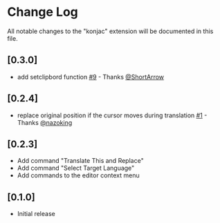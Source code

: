 # Change Log
All notable changes to the "konjac" extension will be documented in this file.

## [0.3.0]
- add setclipbord function [#9](https://github.com/wata/vscode-konjac/pull/9) - Thanks [@ShortArrow](https://github.com/ShortArrow)

## [0.2.4]
- replace original position if the cursor moves during translation [#1](https://github.com/wata/vscode-konjac/pull/1) - Thanks [@nazoking](https://github.com/nazoking)

## [0.2.3]
- Add command "Translate This and Replace"
- Add command "Select Target Language"
- Add commands to the editor context menu

## [0.1.0]
- Initial release
